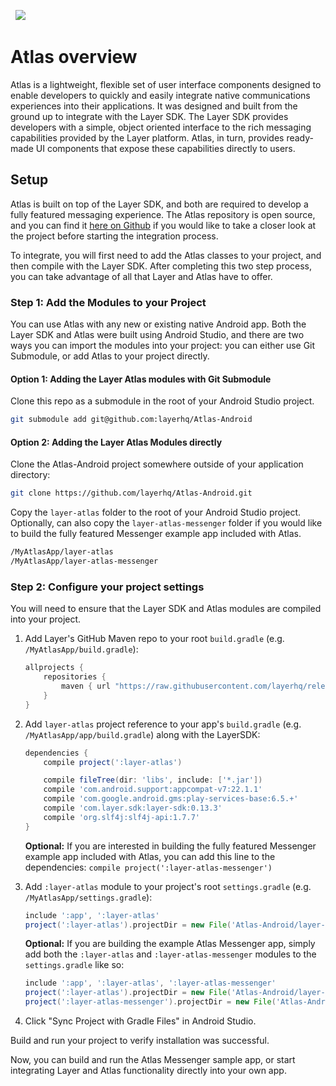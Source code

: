 &nbsp;
![](atlas-android-header.png)
# Atlas overview
Atlas is a lightweight, flexible set of user interface components designed to enable developers to quickly and easily integrate native communications experiences into their applications. It was designed and built from the ground up to integrate with the Layer SDK. The Layer SDK provides developers with a simple, object oriented interface to the rich messaging capabilities provided by the Layer platform. Atlas, in turn, provides ready-made UI components that expose these capabilities directly to users.

## Setup

Atlas is built on top of the Layer SDK, and both are required to develop a fully featured messaging experience. The Atlas repository is open source, and you can find it [here on Github](https://github.com/layerhq/Atlas-Android) if you would like to take a closer look at the project before starting the integration process.

To integrate, you will first need to add the Atlas classes to your project, and then compile with the Layer SDK. After completing this two step process, you can take advantage of all that Layer and Atlas have to offer.

### Step 1: Add the Modules to your Project

You can use Atlas with any new or existing native Android app. Both the Layer SDK and Atlas were built using Android Studio, and there are two ways you can import the modules into your project: you can either use Git Submodule, or add Atlas to your project directly.

#### Option 1: Adding the Layer Atlas modules with Git Submodule

Clone this repo as a submodule in the root of your Android Studio project.

``` sh
git submodule add git@github.com:layerhq/Atlas-Android
```

#### Option 2: Adding the Layer Atlas Modules directly

Clone the Atlas-Android project somewhere outside of your application directory:

``` sh
git clone https://github.com/layerhq/Atlas-Android.git
```

Copy the `layer-atlas` folder to the root of your Android Studio project. Optionally, can also copy the `layer-atlas-messenger` folder if you would like to build the fully featured Messenger example app included with Atlas.

``` sh
/MyAtlasApp/layer-atlas
/MyAtlasApp/layer-atlas-messenger
```

### Step 2: Configure your project settings

You will need to ensure that the Layer SDK and Atlas modules are compiled into your project.

1. Add Layer's GitHub Maven repo to your root `build.gradle` (e.g. `/MyAtlasApp/build.gradle`):

    ``` groovy
    allprojects {
        repositories {
            maven { url "https://raw.githubusercontent.com/layerhq/releases-android/master/releases/" }
        }
    }
    ```

2. Add `layer-atlas` project reference to your app's `build.gradle` (e.g. `/MyAtlasApp/app/build.gradle`) along with the LayerSDK:

    ``` groovy
    dependencies {
        compile project(':layer-atlas')

        compile fileTree(dir: 'libs', include: ['*.jar'])
        compile 'com.android.support:appcompat-v7:22.1.1'
        compile 'com.google.android.gms:play-services-base:6.5.+'
        compile 'com.layer.sdk:layer-sdk:0.13.3'
        compile 'org.slf4j:slf4j-api:1.7.7'
    }
    ```
    **Optional:** If you are interested in building the fully featured Messenger example app included with Atlas, you can add this line to the dependencies: `compile project(':layer-atlas-messenger')`

4. Add `:layer-atlas` module to your project's root `settings.gradle` (e.g. `/MyAtlasApp/settings.gradle`):

    ``` groovy
    include ':app', ':layer-atlas'
    project(':layer-atlas').projectDir = new File('Atlas-Android/layer-atlas')
    ```

     **Optional:** If you are building the example Atlas Messenger app, simply add both the `:layer-atlas` and `:layer-atlas-messenger` modules to the `settings.gradle` like so:

    ``` groovy
    include ':app', ':layer-atlas', ':layer-atlas-messenger'
    project(':layer-atlas').projectDir = new File('Atlas-Android/layer-atlas')
    project(':layer-atlas-messenger').projectDir = new File('Atlas-Android/layer-atlas-messenger')
    ```

5. Click "Sync Project with Gradle Files" in Android Studio.

Build and run your project to verify installation was successful.

Now, you can build and run the Atlas Messenger sample app, or start integrating Layer and Atlas functionality directly into your own app.